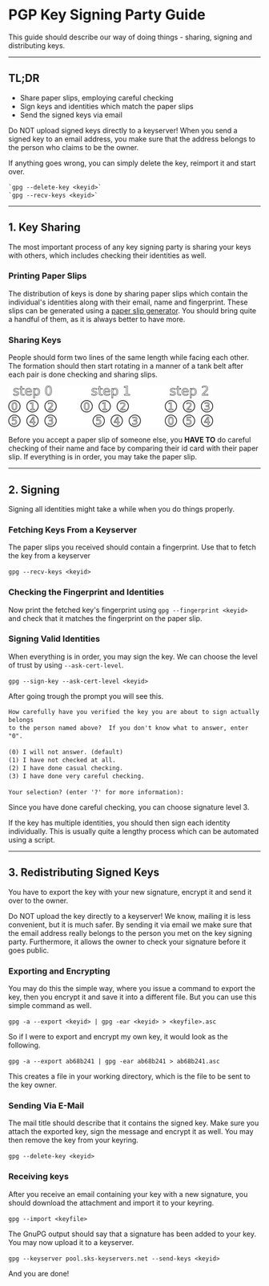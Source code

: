 # PGP Key Signing Party Guide

This guide should describe our way of doing things - sharing, signing and distributing keys. 

---

## TL;DR
* Share paper slips, employing careful checking
* Sign keys and identities which match the paper slips
* Send the signed keys via email

Do NOT upload signed keys directly to a keyserver! When you send a signed key to an email address, you make sure that the address belongs to the person who claims to be the owner.

If anything goes wrong, you can simply delete the key, reimport it and start over.

	`gpg --delete-key <keyid>`
	`gpg --recv-keys <keyid>`

---

## 1. Key Sharing

The most important process of any key signing party is sharing your keys with others, which includes checking their identities as well.

### Printing Paper Slips

The distribution of keys is done by sharing paper slips which contain the individual's identities along with their email, name and fingerprint. These slips can be generated using a [paper slip generator](http://openpgp.quelltextlich.at/slip.html). You should bring quite a handful of them, as it is always better to have more.

### Sharing Keys

People should form two lines of the same length while facing each other. The formation should then start rotating in a manner of a tank belt after each pair is done checking and sharing slips.

![line-formation](line-formation.png)

Before you accept a paper slip of someone else, you **HAVE TO** do careful checking of their name and face by comparing their id card with their paper slip. If everything is in order, you may take the paper slip.

---

## 2. Signing

Signing all identities might take a while when you do things properly.

### Fetching Keys From a Keyserver

The paper slips you received should contain a fingerprint. Use that to fetch the key from a keyserver

`gpg --recv-keys <keyid>`

### Checking the Fingerprint and Identities

Now print the fetched key's fingerprint using `gpg --fingerprint <keyid>` and check that it matches the fingerprint on the paper slip.

### Signing Valid Identities

When everything is in order, you may sign the key. We can choose the level of trust by using `--ask-cert-level`.

`gpg --sign-key --ask-cert-level <keyid>`

After going trough the prompt you will see this.

	How carefully have you verified the key you are about to sign actually belongs
	to the person named above?  If you don't know what to answer, enter "0".

  	(0) I will not answer. (default)
  	(1) I have not checked at all.
  	(2) I have done casual checking.
  	(3) I have done very careful checking.

	Your selection? (enter '?' for more information):

Since you have done careful checking, you can choose signature level 3.

If the key has multiple identities, you should then sign each identity individually. This is usually quite a lengthy process which can be automated using a script.

---

## 3. Redistributing Signed Keys

You have to export the key with your new signature, encrypt it and send it over to the owner.

Do NOT upload the key directly to a keyserver! We know, mailing it is less convenient, but it is much safer. By sending it via email we make sure that the email address really belongs to the person you met on the key signing party. Furthermore, it allows the owner to check your signature before it goes public.

### Exporting and Encrypting

You may do this the simple way, where you issue a command to export the key, then you encrypt it and save it into a different file. But you can use this simple command as well.

`gpg -a --export <keyid> | gpg -ear <keyid> > <keyfile>.asc`

So if I were to export and encrypt my own key, it would look as the following.

`gpg -a --export ab68b241 | gpg -ear ab68b241 > ab68b241.asc`

This creates a file in your working directory, which is the file to be sent to the key owner.

### Sending Via E-Mail

The mail title should describe that it contains the signed key. Make sure you attach the exported key, sign the message and encrypt it as well. You may then remove the key from your keyring.

`gpg --delete-key <keyid>`

### Receiving keys

After you receive an email containing your key with a new signature, you should download the attachment and import it to your keyring.

`gpg --import <keyfile>`

The GnuPG output should say that a signature has been added to your key. You may now upload it to a keyserver.

`gpg --keyserver pool.sks-keyservers.net --send-keys <keyid>`

And you are done!

